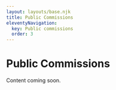 ```yaml
---
layout: layouts/base.njk
title: Public Commissions
eleventyNavigation:
  key: Public commissions
  order: 3
---
```


# Public Commissions

Content coming soon.
